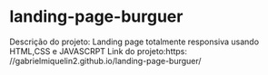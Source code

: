 # landing-page-burguer
 Descrição do projeto: Landing page totalmente responsiva usando HTML,CSS e JAVASCRPT
Link do projeto:https: //gabrielmiquelin2.github.io/landing-page-burguer/
